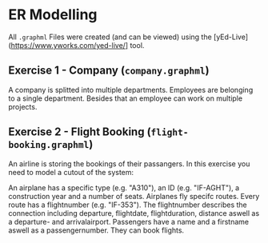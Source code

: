 # ER Modelling

All `.graphml` Files were created (and can be viewed) using the [yEd-Live](https://www.yworks.com/yed-live/] tool.

## Exercise 1 - Company (`company.graphml`)

A company is splitted into multiple departments. Employees are belonging to a single department. Besides that an employee can work on multiple projects.

## Exercise 2 - Flight Booking (`flight-booking.graphml`)

An airline is storing the bookings of their passangers. In this exercise you need to model a cutout of the system:

An airplane has a specific type (e.g. "A310"), an ID (e.g. "IF-AGHT"), a construction year and a number of seats.
Airplanes fly specifc routes. Every route has a flightnumber (e.g. "IF-353"). The flightnumber describes the connection including departure, flightdate, flightduration, distance aswell as a departure- and arrivalairport.
Passengers have a name and a firstname aswell as a passengernumber. They can book flights.
